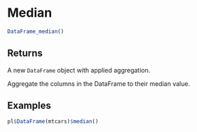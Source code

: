 # Median

```r
DataFrame_median()
```

## Returns

A new `DataFrame` object with applied aggregation.

Aggregate the columns in the DataFrame to their median value.

## Examples

```r
pl$DataFrame(mtcars)$median()
```